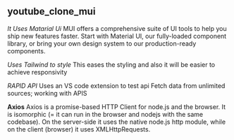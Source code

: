 ## youtube_clone_mui
*It Uses Matarial Ui*
MUI offers a comprehensive suite of UI tools to help you ship new features faster. Start with Material UI, our fully-loaded component library, or bring your own design system to our production-ready components.

*Uses Tailwind to style*
This eases the styling and also it will be easier to achieve responsivity

*RAPID API*
Uses an VS code extension to test api
Fetch data from unlimited sources; working with APIS

**Axios**
Axios is a promise-based HTTP Client for node.js and the browser. It is isomorphic (= it can run in the browser and nodejs with the same codebase). On the server-side it uses the native node.js http module, while on the client (browser) it uses XMLHttpRequests.